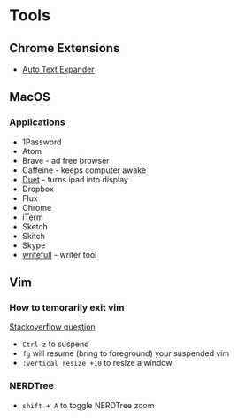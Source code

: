 # Tools

## Chrome Extensions

- [Auto Text Expander](https://github.com/carlinyuen/ChromeAutoTextExpander)


## MacOS

### Applications

- 1Password
- Atom
- Brave - ad free browser
- Caffeine - keeps computer awake
- [Duet](https://www.duetdisplay.com/) - turns ipad into display
- Dropbox
- Flux
- Chrome
- iTerm
- Sketch
- Skitch
- Skype
- [writefull](https://chrome.writefullapp.com/) - writer tool

## Vim

### How to temorarily exit vim
[Stackoverflow question](http://stackoverflow.com/questions/1879219/how-to-temporarily-exit-vim-and-go-back)

- `Ctrl-z` to suspend
- `fg` will resume (bring to foreground) your suspended vim
- `:vertical resize +10` to resize a window

### NERDTree

- `shift + A` to toggle NERDTree zoom

